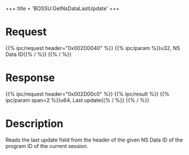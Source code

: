+++
title = 'BOSSU:GetNsDataLastUpdate'
+++

# Request

{{% ipc/request header="0x002D0040" %}}
{{% ipc/param %}}u32, NS Data ID{{% / %}}
{{% / %}}

# Response

{{% ipc/request header="0x002D00c0" %}}
{{% ipc/result %}}
{{% ipc/param span=2 %}}u64, Last update{{% / %}}
{{% / %}}

# Description

Reads the last update field from the header of the given NS Data ID of the program ID of the current session.
